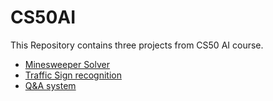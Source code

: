 # CS50AI
This Repository contains three projects from CS50 AI course.
 - [Minesweeper Solver](minesweeper)
 - [Traffic Sign recognition](traffic)
 - [Q&A system](questions)
